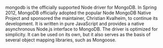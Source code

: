 mongodb is the officially supported Node driver for MongoDB. In Spring 2012, MongoDB officially adopted the popular Node MongoDB Native Project and sponsored the maintainer, Christian Kvalheim, to continue its development. It is written in pure JavaScript and provides a native asynchronous Node.js interface to MongoDB. The driver is optimized for simplicity. It can be used on its own, but it also serves as the basis of several object mapping libraries, such as Mongoose.
